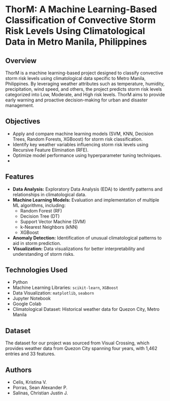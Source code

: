 
# ThorM: A Machine Learning-Based Classification of Convective Storm Risk Levels Using Climatological Data in Metro Manila, Philippines

## Overview
ThorM is a machine learning-based project designed to classify convective storm risk levels using climatological data specific to Metro Manila, Philippines. By leveraging weather attributes such as temperature, humidity, precipitation, wind speed, and others, the project predicts storm risk levels categorized into Low, Moderate, and High risk levels. ThorM aims to provide early warning and proactive decision-making for urban and disaster management.

## Objectives
- Apply and compare machine learning models (SVM, KNN, Decision Trees, Random Forests, XGBoost) for storm risk classification.
- Identify key weather variables influencing storm risk levels using Recursive Feature Elimination (RFE).
- Optimize model performance using hyperparameter tuning techniques.
- 
## Features
- **Data Analysis:** Exploratory Data Analysis (EDA) to identify patterns and relationships in climatological data.
- **Machine Learning Models:** Evaluation and implementation of multiple ML algorithms, including:
  - Random Forest (RF)
  - Decision Tree (DT)
  - Support Vector Machine (SVM)
  - k-Nearest Neighbors (kNN)
  - XGBoost
- **Anomaly Detection:** Identification of unusual climatological patterns to aid in storm prediction.
- **Visualization:** Data visualizations for better interpretability and understanding of storm risks.

## Technologies Used
- Python
- Machine Learning Libraries: `scikit-learn`, `XGBoost`
- Data Visualization: `matplotlib`, `seaborn`
- Jupyter Notebook
- Google Colab
- Climatological Dataset: Historical weather data for Quezon City, Metro Manila

## **Dataset**
The dataset for our project was sourced from Visual Crossing, which provides weather data from Quezon City spanning four years, with 1,462 entries and 33 features.


## **Authors**
- Celis, Kristina V.
- Porras, Sean Alexander P.
- Salinas, Christian Justin J.
